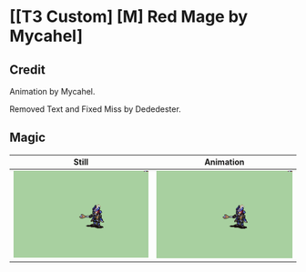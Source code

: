 # [\[T3 Custom\] \[M\] Red Mage by Mycahel]

## Credit

Animation by Mycahel. 

Removed Text and Fixed Miss by Dededester.
	
## Magic

| Still | Animation |
| :---: | :-------: |
| ![Magic still](./Magic_000.png) | ![Magic animation](./Magic.gif) |
